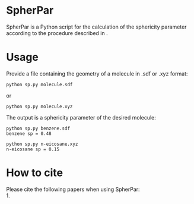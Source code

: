 # SpherPar
SpherPar is a Python script for the calculation of the sphericity parameter according to the procedure described in []().

# Usage
Provide a file containing the geometry of a molecule in .sdf or .xyz format:
```
python sp.py molecule.sdf
```
or
```
python sp.py molecule.xyz
```
The output is a sphericity parameter of the desired molecule:
```
python sp.py benzene.sdf
benzene sp = 0.48
```
```
python sp.py n-eicosane.xyz
n-eicosane sp = 0.15
```

# How to cite
Please cite the following papers when using SpherPar:\
1.
